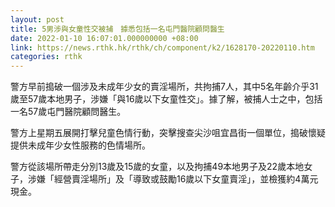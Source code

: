 ```yaml
---
layout: post
title: 5男涉與女童性交被捕　據悉包括一名屯門醫院顧問醫生
date: 2022-01-10 16:07:01.000000000 +08:00
link: https://news.rthk.hk/rthk/ch/component/k2/1628170-20220110.htm
categories: rthk
---
```


警方早前搗破一個涉及未成年少女的賣淫場所，共拘捕7人，其中5名年齡介乎31歲至57歲本地男子，涉嫌「與16歲以下女童性交」。據了解，被捕人士之中，包括一名57歲屯門醫院顧問醫生。

警方上星期五展開打擊兒童色情行動，突擊搜查尖沙咀宜昌街一個單位，搗破懷疑提供未成年少女性服務的色情場所。

警方從該場所帶走分別13歲及15歲的女童，以及拘捕49本地男子及22歲本地女子，涉嫌「經營賣淫場所」及「導致或鼓勵16歲以下女童賣淫」，並檢獲約4萬元現金。
